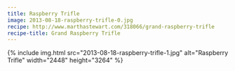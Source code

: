 ```yaml
---
title: Raspberry Trifle
image: 2013-08-18-raspberry-trifle-0.jpg
recipe: http://www.marthastewart.com/318066/grand-raspberry-trifle
recipe-title: Grand Raspberry Trifle
---
```


<div class="photos">
{% include img.html src="2013-08-18-raspberry-trifle-1.jpg" alt="Raspberry Trifle" width="2448" height="3264" %}
</div>
